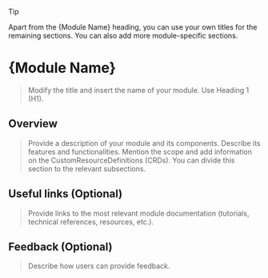 > [!TIP]
> Apart from the {Module Name} heading, you can use your own titles for the remaining sections. You can also add more module-specific sections.

# {Module Name}

> Modify the title and insert the name of your module. Use Heading 1 (H1).

## Overview

> Provide a description of your module and its components. Describe its features and functionalities. Mention the scope and add information on the CustomResourceDefinitions (CRDs).
> You can divide this section to the relevant subsections.

## Useful links (Optional)

> Provide links to the most relevant module documentation (tutorials, technical references, resources, etc.).

## Feedback (Optional)

> Describe how users can provide feedback.